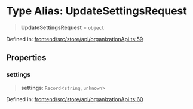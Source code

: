 # Type Alias: UpdateSettingsRequest

> **UpdateSettingsRequest** = `object`

Defined in: [frontend/src/store/api/organizationApi.ts:59](https://github.com/lsendel/sass/blob/ca8b2b87627589617e0de57047e1f50d53e78078/frontend/src/store/api/organizationApi.ts#L59)

## Properties

### settings

> **settings**: `Record`\<`string`, `unknown`\>

Defined in: [frontend/src/store/api/organizationApi.ts:60](https://github.com/lsendel/sass/blob/ca8b2b87627589617e0de57047e1f50d53e78078/frontend/src/store/api/organizationApi.ts#L60)
